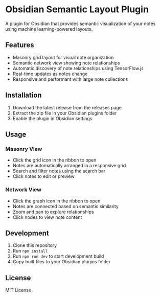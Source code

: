 # Obsidian Semantic Layout Plugin

A plugin for Obsidian that provides semantic visualization of your notes using machine learning-powered layouts.

## Features

- Masonry grid layout for visual note organization
- Semantic network view showing note relationships
- Automatic discovery of note relationships using TensorFlow.js
- Real-time updates as notes change
- Responsive and performant with large note collections

## Installation

1. Download the latest release from the releases page
2. Extract the zip file in your Obsidian plugins folder
3. Enable the plugin in Obsidian settings

## Usage

### Masonry View
- Click the grid icon in the ribbon to open
- Notes are automatically arranged in a responsive grid
- Search and filter notes using the search bar
- Click notes to edit or preview

### Network View
- Click the graph icon in the ribbon to open
- Notes are connected based on semantic similarity
- Zoom and pan to explore relationships
- Click nodes to view note content

## Development

1. Clone this repository
2. Run `npm install`
3. Run `npm run dev` to start development build
4. Copy built files to your Obsidian plugins folder

## License

MIT License

